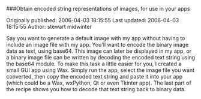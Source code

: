 ###Obtain encoded string representations of images, for use in your apps

Originally published: 2006-04-03 18:15:55
Last updated: 2006-04-03 18:15:55
Author: stewart midwinter

Say you want to generate a default image with my app without having to include an image file with my app.  You'll want to encode the binary image data as text, using base64.  This image can later be displayed in my app, or a binary image file can be written by decoding the encoded text string using the base64 module.  To make this task a little easier for you, I created a small GUI app using Wax.   Simply run the app, select the image file you want converted, then copy the encoded text string and paste it into your app (which could be a Wax, wxPython, Qt or even Tkinter app).  The last part of the recipe shows you how to decode that text string back to binary data.